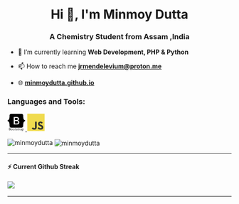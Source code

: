 <h1 align="center">Hi 👋, I'm Minmoy Dutta</h1>
<h3 align="center">A Chemistry Student from Assam ,India</h3>



- 🌱 I’m currently learning **Web Development, PHP & Python**
  
- 📫 How to reach me **jrmendelevium@proton.me**
- 🌐 **[minmoydutta.github.io](https://minmoydutta.github.io)**

<p align="left">
</p>

<h3 align="left">Languages and Tools:</h3>
<p align="left"> <a href="https://getbootstrap.com" target="_blank" rel="noreferrer"> <img src="https://raw.githubusercontent.com/devicons/devicon/master/icons/bootstrap/bootstrap-plain-wordmark.svg" alt="bootstrap" width="40" height="40"/> </a> <a href="https://developer.mozilla.org/en-US/docs/Web/JavaScript" target="_blank" rel="noreferrer"> <img src="https://raw.githubusercontent.com/devicons/devicon/master/icons/javascript/javascript-original.svg" alt="javascript" width="40" height="40"/> </a> </p>

<p><img align="left" src="https://github-readme-stats.vercel.app/api/top-langs?username=minmoydutta&show_icons=true&locale=en&layout=compact" alt="minmoydutta" /></p>

<p>&nbsp;<img align="center" src="https://github-readme-stats.vercel.app/api?username=minmoydutta&show_icons=true&locale=en" alt="minmoydutta" /></p>

---
<div>
  <h4>⚡️ Current Github Streak</h4>
  <a href="https://github.com/madhuryadutta">
    <img src="https://github-readme-stats.databytedigital.com?user=minmoydutta&theme=dark"/>
  </a>
</div>

---
